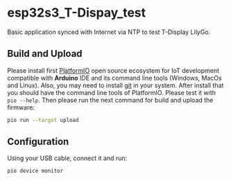 # esp32s3_T-Dispay_test

Basic application synced with Internet via NTP to test T-Display LilyGo.

## Build and Upload

Please install first [PlatformIO](http://platformio.org/) open source ecosystem for IoT development compatible with **Arduino** IDE and its command line tools (Windows, MacOs and Linux). Also, you may need to install [git](http://git-scm.com/) in your system. After install that you should have the command line tools of PlatformIO. Please test it with `pio --help`. Then please run the next command for build and upload the firmware:

```bash
pio run --target upload
```

## Configuration

Using your USB cable, connect it and run:

```bash
pio device monitor
```


